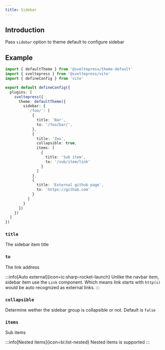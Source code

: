```yaml
---
title: Sidebar
---
```


## Introduction

Pass `sidebar` option to theme default to configure sidebar

## Example

```ts
import { defaultTheme } from '@sveltepress/theme-default'
import { sveltepress } from '@sveltepress/vite'
import { defineConfig } from 'vite'

export default defineConfig({
  plugins: [
    sveltepress({
      theme: defaultTheme({
        sidebar: {
          '/foo/': [
            {
              title: 'Bar',
              to: '/foo/bar/',
            },
            {
              title: 'Zoo',
              collapsible: true,
              items: [
                {
                  title: 'Sub item',
                  to: '/sub/item/link'
                }
              ]
            },
            {
              title: 'External github page',
              to: 'https://github.com'
            }
          ]
        }
      })
    })
  ]
})
```

### `title`

The sidebar item title

### `to`

The link address

:::info[Auto external]{icon=ic:sharp-rocket-launch}
Unlike the navbar item, sidebar item use the `Link` component.
Which means link starts with `http(s)` would be auto recognized as external links.
:::

### `collapsible`

Determine wether the sidebar group is collapsible or not. Default is `false`

### `items`

Sub items

:::info[Nested items]{icon=bi:list-nested}
Nested items is supported
:::
